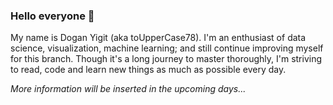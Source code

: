 ### Hello everyone 👋

My name is Dogan Yigit (aka toUpperCase78). I'm an enthusiast of data science, visualization, machine learning; and still continue improving myself for this branch. Though it's a long journey to master thoroughly, I'm striving to read, code and learn new things as much as possible every day.

_More information will be inserted in the upcoming days..._

<!--
**toUpperCase78/toUpperCase78** is a ✨ _special_ ✨ repository because its `README.md` (this file) appears on your GitHub profile.

Here are some ideas to get you started:

- 🔭 I’m currently working on ...
- 🌱 I’m currently learning ...
- 👯 I’m looking to collaborate on ...
- 🤔 I’m looking for help with ...
- 💬 Ask me about ...
- 📫 How to reach me: ...
- 😄 Pronouns: ...
- ⚡ Fun fact: ...
-->
